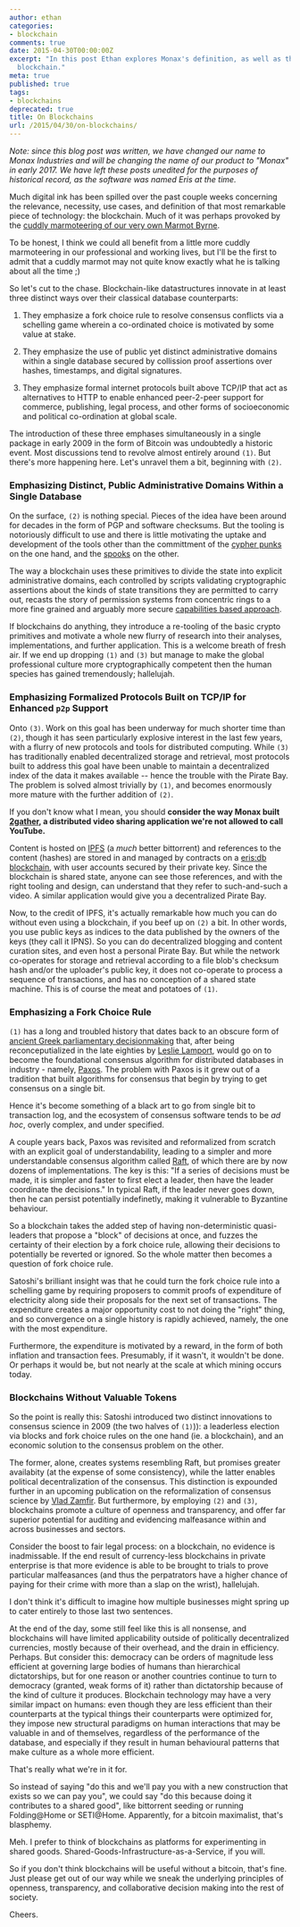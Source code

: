 ```yaml
---
author: ethan
categories:
- blockchain
comments: true
date: 2015-04-30T00:00:00Z
excerpt: "In this post Ethan explores Monax's definition, as well as the greater relevance, of some of the use cases of that most remarkable piece of technology: the
  blockchain."
meta: true
published: true
tags:
- blockchains
deprecated: true
title: On Blockchains
url: /2015/04/30/on-blockchains/
---
```


<div class="note">
	<em>Note: since this blog post was written, we have changed our name to Monax Industries and will be changing the name of our product to "Monax" in early 2017. We have left these posts unedited for the purposes of historical record, as the software was named Eris at the time.</em>
</div>

Much digital ink has been spilled over the past couple weeks concerning the relevance, necessity, use cases, and definition of that most remarkable piece of technology: the blockchain. Much of it was perhaps provoked by the [cuddly marmoteering of our very own Marmot Byrne](https://twitter.com/prestonjbyrne/).

To be honest, I think we could all benefit from a little more cuddly marmoteering in our professional and working lives, but I'll be the first to admit that a cuddly marmot may not quite know exactly what he is talking about all the time ;)

So let's cut to the chase. Blockchain-like datastructures innovate in at least three distinct ways over their classical database counterparts:

1) They emphasize a fork choice rule to resolve consensus conflicts via a schelling game wherein a co-ordinated choice is motivated by some value at stake.

2) They emphasize the use of public yet distinct administrative domains within a single database secured by collission proof assertions over hashes, timestamps, and digital signatures.

3) They emphasize formal internet protocols built above TCP/IP that act as alternatives to HTTP to enable enhanced peer-2-peer support for commerce, publishing, legal process, and other forms of socioeconomic and political co-ordination at global scale.

The introduction of these three emphases simultaneously in a single package in early 2009 in the form of Bitcoin was undoubtedly a historic event. Most discussions tend to revolve almost entirely around `(1)`. But there's more happening here. Let's unravel them a bit, beginning with `(2)`.

### Emphasizing Distinct, Public Administrative Domains Within a Single Database

On the surface, `(2)` is nothing special. Pieces of the idea have been around for decades in the form of PGP and software checksums. But the tooling is notoriously difficult to use and there is little motivating the uptake and development of the tools other than the committment of the [cypher punks](https://en.wikipedia.org/wiki/Cypherpunk) on the one hand, and the [spooks](https://www.nsa.gov/) on the other.

The way a blockchain uses these primitives to divide the state into explicit administrative domains, each controlled by scripts validating cryptographic assertions about the kinds of state transitions they are permitted to carry out, recasts the story of permission systems from concentric rings to a more fine grained and arguably more secure [capabilities based approach](https://en.wikipedia.org/wiki/Capability-based_security).

If blockchains do anything, they introduce a re-tooling of the basic crypto primitives and motivate a whole new flurry of research into their analyses, implementations, and further application. This is a welcome breath of fresh air. If we end up dropping `(1)` and `(3)` but manage to make the global professional culture more cryptographically competent then the human species has gained tremendously; hallelujah.

### Emphasizing Formalized Protocols Built on TCP/IP for Enhanced `p2p` Support

Onto `(3)`. Work on this goal has been underway for much shorter time than `(2)`, though it has seen particularly explosive interest in the last few years, with a flurry of new protocols and tools for distributed computing. While `(3)` has traditionally enabled decentralized storage and retrieval, most protocols built to address this goal have been unable to maintain a decentralized index of the data it makes available -- hence the trouble with the Pirate Bay. The problem is solved almost trivially by `(1)`, and becomes enormously more mature with the further addition of `(2)`.

If you don't know what I mean, you should **consider the way Monax built [2gather](https://github.com/monax/2gather), a distributed video sharing application we're not allowed to call YouTube.**

Content is hosted on [IPFS](http://ipfs.io/) (a *much* better bittorrent) and references to the content (hashes) are stored in and managed by contracts on a [eris:db blockchain](/platform/db), with user accounts secured by their private key. Since the blockchain is shared state, anyone can see those references, and with the right tooling and design, can understand that they refer to such-and-such a video. A similar application would give you a decentralized Pirate Bay.

Now, to the credit of IPFS, it's actually remarkable how much you can do without even using a blockchain, if you beef up on `(2)` a bit. In other words, you use public keys as indices to the data published by the owners of the keys (they call it IPNS). So you can do decentralized blogging and content curation sites, and even host a personal Pirate Bay. But while the network co-operates for storage and retrieval according to a file blob's checksum hash and/or the uploader's public key, it does not co-operate to process a sequence of transactions, and has no conception of a shared state machine. This is of course the meat and potatoes of `(1)`.

### Emphasizing a Fork Choice Rule

`(1)` has a long and troubled history that dates back to an obscure form of [ancient Greek parliamentary decisionmaking](http://research.microsoft.com/en-us/um/people/lamport/pubs/lamport-paxos.pdf) that, after being reconceputialized in the late eighties by [Leslie Lamport](http://research.microsoft.com/en-us/um/people/lamport/pubs/pubs.html), would go on to become the foundational consensus algorithm for distributed databases in industry - namely, [Paxos](https://en.wikipedia.org/wiki/Paxos_%28computer_science%29). The problem with Paxos is it grew out of a tradition that built algorithms for consensus that begin by trying to get consensus on a single bit.

Hence it's become something of a black art to go from single bit to transaction log, and the ecosystem of consensus software tends to be *ad hoc*, overly complex, and under specified.

A couple years back, Paxos was revisited and reformalized from scratch with an explicit goal of understandability, leading to a simpler and more understandable consensus algorithm called [Raft](https://raftconsensus.github.io/), of which there are by now dozens of implementations. The key is this: "If a series of decisions must be made, it is simpler and faster to first elect a leader, then have the leader coordinate the decisions." In typical Raft, if the leader never goes down, then he can persist potentially indefinetly, making it vulnerable to Byzantine behaviour.

So a blockchain takes the added step of having non-deterministic quasi-leaders that propose a "block" of decisions at once, and fuzzes the certainty of their election by a fork choice rule, allowing their decisions to potentially be reverted or ignored. So the whole matter then becomes a question of fork choice rule.

Satoshi's brilliant insight was that he could turn the fork choice rule into a schelling game by requiring proposers to commit proofs of expenditure of electricity along side their proposals for the next set of transactions. The expenditure creates a major opportunity cost to not doing the "right" thing, and so convergence on a single history is rapidly achieved, namely, the one with the most expenditure.

Furthermore, the expenditure is motivated by a reward, in the form of both inflation and transaction fees. Presumably, if it wasn't, it wouldn't be done. Or perhaps it would be, but not nearly at the scale at which mining occurs today.

### Blockchains Without Valuable Tokens

So the point is really this: Satoshi introduced two distinct innovations to consensus science in 2009 (the two halves of `(1)`)): a leaderless election via blocks and fork choice rules on the one hand (ie. a blockchain), and an economic solution to the consensus problem on the other.

The former, alone, creates systems resembling Raft, but promises greater availabity (at the expense of some consistency),
while the latter enables political decentralization of the consensus. This distinction is expounded further in an upcoming publication on the reformalization of consensus science by [Vlad Zamfir](https://twitter.com/VladZamfir). But furthermore, by employing `(2)` and `(3)`, blockchains promote a culture of openness and transparency, and offer far superior potential for auditing and evidencing malfeasance within and across businesses and sectors.

Consider the boost to fair legal process: on a blockchain, no evidence is inadmissable. If the end result of currency-less blockchains in private enterprise is that more evidence is able to be brought to trials to prove particular malfeasances (and thus the perpatrators have a higher chance of paying for their crime with more than a slap on the wrist), hallelujah.

I don't think it's difficult to imagine how multiple businesses might spring up to cater entirely to those last two sentences.

At the end of the day, some still feel like this is all nonsense, and blockchains will have limited applicability outside of politically decentralized currencies, mostly because of their overhead, and the drain in efficiency. Perhaps. But consider this: democracy can be orders of magnitude less efficient at governing large bodies of humans than hierarchical dictatorships, but for one reason or another countries continue to turn to democracy (granted, weak forms of it) rather than dictatorship because of the kind of culture it produces. Blockchain technology may have a very similar impact on humans: even though they are less efficient than their counterparts at the typical things their counterparts were optimized for, they impose new structural paradigms on human interactions that may be valuable in and of themselves, regardless of the performance of the database, and especially if they result in human behavioural patterns that make culture as a whole more efficient.

That's really what we're in it for.

So instead of saying "do this and we'll pay you with a new construction that exists so we can pay you", we could say "do this because doing it contributes to a shared good", like bittorrent seeding or running Folding@Home or SETI@Home. Apparently, for a bitcoin maximalist, that's blasphemy.

Meh. I prefer to think of blockchains as platforms for experimenting in shared goods. Shared-Goods-Infrastructure-as-a-Service, if you will.

So if you don't think blockchains will be useful without a bitcoin, that's fine. Just please get out of our way while we sneak the underlying principles of openness, transparency, and collaborative decision making into the rest of society.

Cheers.

